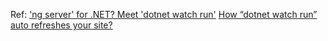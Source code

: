 Ref: ['ng server' for .NET? Meet 'dotnet watch run'](https://flauberjp.wordpress.com/2018/06/02/ng-server-for-net-meet-dotnet-watch-run/)
[How “dotnet watch run” auto refreshes your site?](https://flauberjp.wordpress.com/2018/06/06/how-dotnet-watch-run-auto-refreshes-your-site/)

